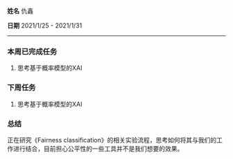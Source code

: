 **姓名** 仇鑫

**日期** 2021/1/25 - 2021/1/31

------

### 本周已完成任务

1. 思考基于概率模型的XAI

### 下周任务

1. 思考基于概率模型的XAI

### 总结

正在研究《Fairness classification》的相关实验流程，思考如何将其与我们的工作进行结合，目前担心公平性的一些工具并不是我们想要的效果。

